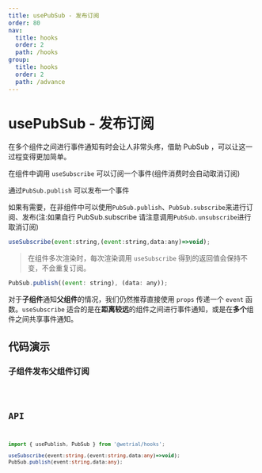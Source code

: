 ```yaml
---
title: usePubSub - 发布订阅
order: 80
nav:
  title: hooks
  order: 2
  path: /hooks
group:
  title: hooks
  order: 2
  path: /advance
---
```


# usePubSub - 发布订阅

在多个组件之间进行事件通知有时会让人非常头疼，借助 PubSub ，可以让这一过程变得更加简单。

在组件中调用 `useSubscribe` 可以订阅一个事件(组件消费时会自动取消订阅)

通过`PubSub.publish` 可以发布一个事件

如果有需要，在非组件中可以使用`PubSub.publish`、`PubSub.subscribe`来进行订阅、发布(注:如果自行 PubSub.subscribe 请注意调用`PubSub.unsubscribe`进行取消订阅)

```js
useSubscribe(event:string,(event:string,data:any)=>void);
```

> 在组件多次渲染时，每次渲染调用 `useSubscribe` 得到的返回值会保持不变，不会重复订阅。

```js
PubSub.publish((event: string), (data: any));
```

对于**子组件**通知**父组件**的情况，我们仍然推荐直接使用 `props` 传递一个 `event` 函数。`useSubscribe` 适合的是在**距离较远**的组件之间进行事件通知，或是在**多个**组件之间共享事件通知。

## 代码演示

### 子组件发布父组件订阅

<code src="../demos/usePubSub.tsx">

## API

```typescript
import { usePublish, PubSub } from '@wetrial/hooks';

useSubscribe(event:string,(event:string,data:any)=>void);
PubSub.publish(event:string,data:any);
```
